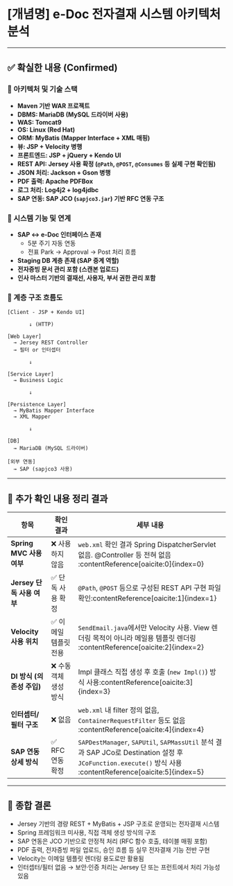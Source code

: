 # [개념명] e-Doc 전자결재 시스템 아키텍처 분석

---

## ✅ 확실한 내용 (Confirmed)

### 📌 아키텍처 및 기술 스택
- **Maven 기반 WAR 프로젝트**
- **DBMS: MariaDB (MySQL 드라이버 사용)**
- **WAS: Tomcat9**
- **OS: Linux (Red Hat)**
- **ORM: MyBatis (Mapper Interface + XML 매핑)**
- **뷰: JSP + Velocity 병행**
- **프론트엔드: JSP + jQuery + Kendo UI**
- **REST API: Jersey 사용 확정 (`@Path`, `@POST`, `@Consumes` 등 실제 구현 확인됨)**
- **JSON 처리: Jackson + Gson 병행**
- **PDF 출력: Apache PDFBox**
- **로그 처리: Log4j2 + log4jdbc**
- **SAP 연동: SAP JCO (`sapjco3.jar`) 기반 RFC 연동 구조**

### 📌 시스템 기능 및 연계
- **SAP ↔ e-Doc 인터페이스 존재**
  - 5분 주기 자동 연동
  - 전표 Park → Approval → Post 처리 흐름
- **Staging DB 계층 존재 (SAP 중계 역할)**
- **전자증빙 문서 관리 포함 (스캔본 업로드)**
- **인사 마스터 기반의 결재선, 사용자, 부서 권한 관리 포함**

### 📌 계층 구조 흐름도

```
[Client - JSP + Kendo UI]

       ↓ (HTTP)

[Web Layer]
  → Jersey REST Controller
  → 필터 or 인터셉터

       ↓

[Service Layer]
  → Business Logic

       ↓

[Persistence Layer]
  → MyBatis Mapper Interface
  → XML Mapper

       ↓

[DB]
  → MariaDB (MySQL 드라이버)

[외부 연동]
  → SAP (sapjco3 사용)
```

---

## 🔄 추가 확인 내용 정리 결과

| 항목                   | 확인 결과         | 세부 내용                                                                                                                                                |
| -------------------- | ------------- | ---------------------------------------------------------------------------------------------------------------------------------------------------- |
| **Spring MVC 사용 여부** | ❌ 사용하지 않음     | `web.xml` 확인 결과 Spring DispatcherServlet 없음. @Controller 등 전혀 없음&#8203;:contentReference[oaicite:0]{index=0}                                         |
| **Jersey 단독 사용 여부**  | ✅ 단독 사용 확정    | `@Path`, `@POST` 등으로 구성된 REST API 구현 파일 확인&#8203;:contentReference[oaicite:1]{index=1}                                                               |
| **Velocity 사용 위치**   | ✅ 이메일 템플릿 전용  | `SendEmail.java`에서만 Velocity 사용. View 렌더링 목적이 아니라 메일용 템플릿 렌더링&#8203;:contentReference[oaicite:2]{index=2}                                            |
| **DI 방식 (의존성 주입)**   | ❌ 수동 객체 생성 방식 | Impl 클래스 직접 생성 후 호출 (`new Impl()`) 방식 사용&#8203;:contentReference[oaicite:3]{index=3}                                                                 |
| **인터셉터/필터 구조**       | ❌ 없음          | `web.xml` 내 filter 정의 없음, `ContainerRequestFilter` 등도 없음&#8203;:contentReference[oaicite:4]{index=4}                                                 |
| **SAP 연동 상세 방식**     | ✅ RFC 연동 확정   | `SAPDestManager`, `SAPUtil`, `SAPMassUtil` 분석 결과 SAP JCo로 Destination 설정 후 `JCoFunction.execute()` 방식 사용&#8203;:contentReference[oaicite:5]{index=5} |

---

## 🧠 종합 결론

- Jersey 기반의 경량 REST + MyBatis + JSP 구조로 운영되는 전자결재 시스템
- Spring 프레임워크 미사용, 직접 객체 생성 방식의 구조
- SAP 연동은 JCO 기반으로 안정적 처리 (RFC 함수 호출, 테이블 매핑 포함)
- PDF 출력, 전자증빙 파일 업로드, 승인 흐름 등 실무 전자결재 기능 전반 구현
- Velocity는 이메일 템플릿 렌더링 용도로만 활용됨
- 인터셉터/필터 없음 → 보안·인증 처리는 Jersey 단 또는 프런트에서 처리 가능성 있음

